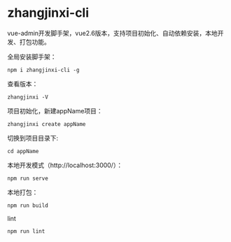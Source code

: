 # zhangjinxi-cli
vue-admin开发脚手架，vue2.6版本，支持项目初始化、自动依赖安装，本地开发、打包功能。

全局安装脚手架：
```
npm i zhangjinxi-cli -g
```
查看版本：
```
zhangjinxi -V
```
项目初始化，新建appName项目：
```
zhangjinxi create appName
```
切换到项目目录下:
```
cd appName
```
本地开发模式（http://localhost:3000/）：
```
npm run serve
```
本地打包：
```
npm run build
```
lint
```
npm run lint
```